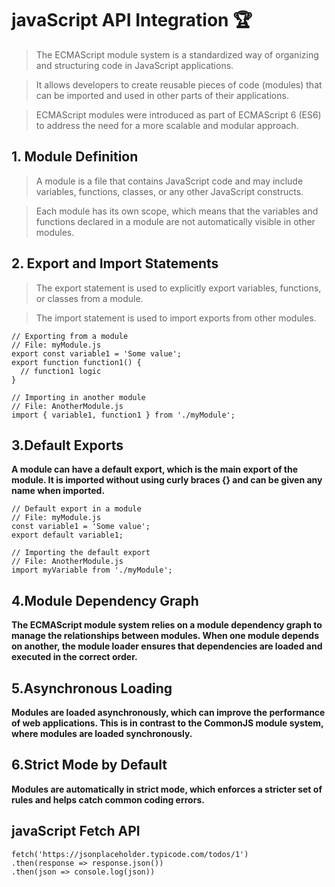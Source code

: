 # javaScript API Integration 🏆

> The ECMAScript module system is a standardized way of organizing and structuring code in JavaScript applications.

> It allows developers to create reusable pieces of code (modules) that can be imported and used in other parts of their applications.

> ECMAScript modules were introduced as part of ECMAScript 6 (ES6) to address the need for a more scalable and modular approach.

## 1. Module Definition

> A module is a file that contains JavaScript code and may include variables, functions, classes, or any other JavaScript constructs.

> Each module has its own scope, which means that the variables and functions declared in a module are not automatically visible in other modules.
>

## 2. Export and Import Statements

> The export statement is used to explicitly export variables, functions, or classes from a module.

> The import statement is used to import exports from other modules.


```
// Exporting from a module
// File: myModule.js
export const variable1 = 'Some value';
export function function1() {
  // function1 logic
}

// Importing in another module
// File: AnotherModule.js
import { variable1, function1 } from './myModule';
```

## 3.Default Exports

**A module can have a default export, which is the main export of the module. It is imported without using curly braces {} and can be given any name when imported.**

```
// Default export in a module
// File: myModule.js
const variable1 = 'Some value';
export default variable1;

// Importing the default export
// File: AnotherModule.js
import myVariable from './myModule';
```

## 4.Module Dependency Graph

**The ECMAScript module system relies on a module dependency graph to manage the relationships between modules. When one module depends on another, the module loader ensures that dependencies are loaded and executed in the correct order.**

## 5.Asynchronous Loading

**Modules are loaded asynchronously, which can improve the performance of web applications. This is in contrast to the CommonJS module system, where modules are loaded synchronously.**

## 6.Strict Mode by Default

**Modules are automatically in strict mode, which enforces a stricter set of rules and helps catch common coding errors.**








## javaScript Fetch API

```
fetch('https://jsonplaceholder.typicode.com/todos/1')
.then(response => response.json())
.then(json => console.log(json))
```

